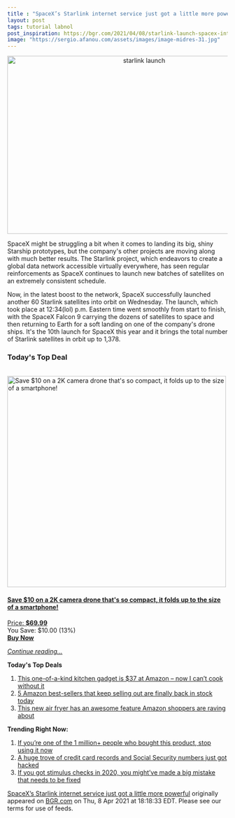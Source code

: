 ```yaml
---
title : "SpaceX’s Starlink internet service just got a little more powerful"
layout: post
tags: tutorial labnol
post_inspiration: https://bgr.com/2021/04/08/starlink-launch-spacex-internet/
image: "https://sergio.afanou.com/assets/images/image-midres-31.jpg"
---
```


<center><a href="https://bgr.com/2021/04/08/starlink-launch-spacex-internet/" class="bgr-rss-featured-image bgr-rss-test-class"><img loading="lazy" width="610" height="407" src="https://bgr.com/wp-content/uploads/2019/05/starlink1_sunset_17.jpg?quality=70&amp;strip=all&amp;w=610" class="attachment-feed_normal size-feed_normal wp-post-image" alt="starlink launch" loading="lazy" srcset="https://bgr.com/wp-content/uploads/2019/05/starlink1_sunset_17.jpg 3000w, https://bgr.com/wp-content/uploads/2019/05/starlink1_sunset_17.jpg?resize=150,100 150w, https://bgr.com/wp-content/uploads/2019/05/starlink1_sunset_17.jpg?resize=300,200 300w, https://bgr.com/wp-content/uploads/2019/05/starlink1_sunset_17.jpg?resize=768,512 768w, https://bgr.com/wp-content/uploads/2019/05/starlink1_sunset_17.jpg?resize=1024,683 1024w, https://bgr.com/wp-content/uploads/2019/05/starlink1_sunset_17.jpg?resize=1536,1024 1536w, https://bgr.com/wp-content/uploads/2019/05/starlink1_sunset_17.jpg?resize=2048,1365 2048w, https://bgr.com/wp-content/uploads/2019/05/starlink1_sunset_17.jpg?resize=610,407 610w, https://bgr.com/wp-content/uploads/2019/05/starlink1_sunset_17.jpg?resize=685,456 685w, https://bgr.com/wp-content/uploads/2019/05/starlink1_sunset_17.jpg?resize=664,443 664w, https://bgr.com/wp-content/uploads/2019/05/starlink1_sunset_17.jpg?resize=252,168 252w, https://bgr.com/wp-content/uploads/2019/05/starlink1_sunset_17.jpg?resize=1200,800 1200w, https://bgr.com/wp-content/uploads/2019/05/starlink1_sunset_17.jpg?resize=782,521 782w, https://bgr.com/wp-content/uploads/2019/05/starlink1_sunset_17.jpg?resize=827,551 827w, https://bgr.com/wp-content/uploads/2019/05/starlink1_sunset_17.jpg?resize=870,580 870w, https://bgr.com/wp-content/uploads/2019/05/starlink1_sunset_17.jpg?resize=191,127 191w, https://bgr.com/wp-content/uploads/2019/05/starlink1_sunset_17.jpg?resize=166,110 166w, https://bgr.com/wp-content/uploads/2019/05/starlink1_sunset_17.jpg?resize=800,533 800w, https://bgr.com/wp-content/uploads/2019/05/starlink1_sunset_17.jpg?resize=220,147 220w" sizes="(max-width: 610px) 100vw, 610px" title="starlink launch" /></a></center><p>SpaceX might be struggling a bit when it comes to landing its big, shiny Starship prototypes, but the company's other projects are moving along with much better results. The Starlink project, which endeavors to create a global data network accessible virtually everywhere, has seen regular reinforcements as SpaceX continues to launch new batches of satellites on an extremely consistent schedule.</p>
<p>Now, in the latest boost to the network, SpaceX successfully launched another 60 Starlink satellites into orbit on Wednesday. The launch, which took place at 12:34(lol) p.m. Eastern time went smoothly from start to finish, with the SpaceX Falcon 9 carrying the dozens of satellites to space and then returning to Earth for a soft landing on one of the company's drone ships. It's the 10th launch for SpaceX this year and it brings the total number of Starlink satellites in orbit up to 1,378.</p>
<h3>Today's Top Deal</h3>
<p><a href="https://www.amazon.com/gp/product/B08GLFDPWR?tag=b0c55topdeals-20"><br><img height="483px" width="500px" src="https://m.media-amazon.com/images/I/513KOLHWgfL.jpg" alt="Save $10 on a 2K camera drone that's so compact, it folds up to the size of a smartphone!"><br></a></p>
<h4><a href="https://www.amazon.com/gp/product/B08GLFDPWR?tag=b0c55rss-20">Save $10 on a 2K camera drone that's so compact, it folds up to the size of a smartphone!</a></h4>
<p><a href="https://www.amazon.com/gp/product/B08GLFDPWR?tag=b0c55rss-20">Price: <strong>$69.99</strong></a><br><span>You Save: $10.00 (13%)</span><br><strong><a href="https://www.amazon.com/gp/product/B08GLFDPWR?tag=b0c55rss-20">Buy Now</a></strong></p>
<p><a href="https://bgr.com/2021/04/08/starlink-launch-spacex-internet/" class="more-link"><em>Continue reading...</em></a></p>

<p><strong>Today's Top Deals</strong></p>
<ol>
<li><a href="https://bgr.com/2021/04/08/best-kitchen-gadgets-2021-amazon-deal-finamill/?utm_source=rss&#038;utm_campaign=topdeals">This one-of-a-kind kitchen gadget is $37 at Amazon &#8211; now I can&#8217;t cook without it</a></li>
<li><a href="https://bgr.com/2021/04/08/amazon-deals-most-popular-keep-selling-out-apr-week-1/?utm_source=rss&#038;utm_campaign=topdeals">5 Amazon best-sellers that keep selling out are finally back in stock today</a></li>
<li><a href="https://bgr.com/2021/04/08/air-fryer-amazon-smartphone-connected-best-seller/?utm_source=rss&#038;utm_campaign=topdeals">This new air fryer has an awesome feature Amazon shoppers are raving about</a></li>
</ol>

<p><strong>Trending Right Now:</strong></p>
<ol>
<li><a href="https://bgr.com/2021/04/08/product-recall-pressure-washer-greenworks/">If you’re one of the 1 million+ people who bought this product, stop using it now</a></li>
<li><a href="https://bgr.com/2021/04/08/data-breach-leaks-credit-card-records-and-social-security-numbers/">A huge trove of credit card records and Social Security numbers just got hacked</a></li>
<li><a href="https://bgr.com/2021/04/07/stimulus-check-update-irs-explains-recovery-rebate-credit-issues/">If you got stimulus checks in 2020, you might&#8217;ve made a big mistake that needs to be fixed</a></li>
</ol>
<p><a href="https://bgr.com/2021/04/08/starlink-launch-spacex-internet/">SpaceX&#8217;s Starlink internet service just got a little more powerful</a> originally appeared on <a href="http://bgr.com">BGR.com</a> on Thu, 8 Apr 2021 at 18:18:33 EDT. Please see our terms for use of feeds.</p>
